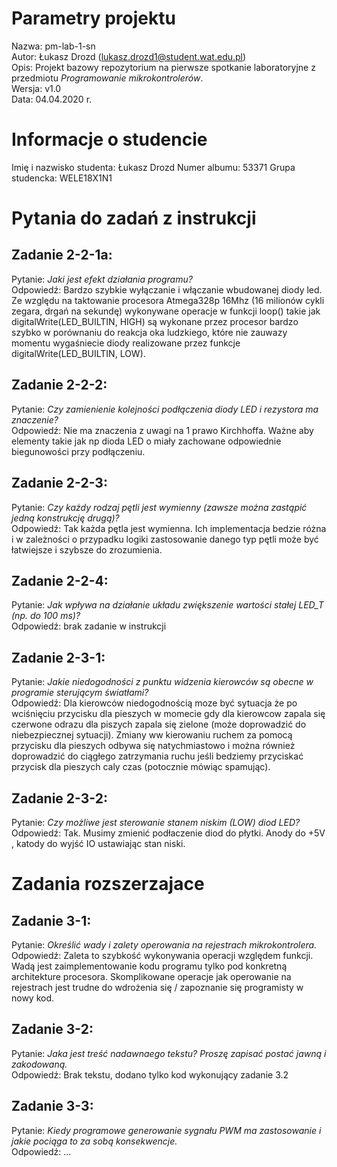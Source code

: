 # Parametry projektu
Nazwa:  pm-lab-1-sn  
Autor:  Łukasz Drozd (lukasz.drozd1@student.wat.edu.pl)  
Opis:   Projekt bazowy repozytorium na pierwsze spotkanie laboratoryjne z przedmiotu *Programowanie mikrokontrolerów*.  
Wersja: v1.0  
Data:   04.04.2020 r.  

# Informacje o studencie
Imię i nazwisko studenta:   Łukasz Drozd
Numer albumu:               53371 
Grupa studencka:            WELE18X1N1

# Pytania do zadań z instrukcji
## Zadanie 2-2-1a:
Pytanie:    *Jaki jest efekt działania programu?*  
Odpowiedź:  Bardzo szybkie wyłączanie i włączanie wbudowanej diody led. Ze względu na taktowanie procesora Atmega328p 16Mhz (16 milionów cykli zegara, drgań na sekundę) wykonywane operacje w funkcji loop() takie jak digitalWrite(LED_BUILTIN, HIGH) są wykonane przez procesor bardzo szybko w porównaniu do reakcja oka ludzkiego, które nie zauwazy momentu wygaśniecie diody realizowane przez funkcje digitalWrite(LED_BUILTIN, LOW).

## Zadanie 2-2-2:
Pytanie:    *Czy zamienienie kolejności podłączenia diody LED i rezystora ma znaczenie?*  
Odpowiedź:  Nie ma znaczenia z uwagi na 1 prawo Kirchhoffa. Ważne aby elementy takie jak np dioda LED o miały zachowane odpowiednie biegunowości przy podłączeniu.

## Zadanie 2-2-3:
Pytanie:    *Czy każdy rodzaj pętli jest wymienny (zawsze można zastąpić jedną konstrukcję drugą)?*  
Odpowiedź:  Tak każda pętla jest wymienna. Ich implementacja bedzie różna i w zależności o przypadku logiki zastosowanie danego typ pętli może być łatwiejsze i szybsze do zrozumienia.

## Zadanie 2-2-4:
Pytanie:    *Jak wpływa na działanie układu zwiększenie wartości stałej LED_T (np. do 100 ms)?*  
Odpowiedź:  brak zadanie w instrukcji

## Zadanie 2-3-1:
Pytanie:    *Jakie niedogodności z punktu widzenia kierowców są obecne w programie sterującym światłami?*  
Odpowiedź:  Dla kierowców niedogodnością moze być sytuacja że po wciśnięciu przycisku dla pieszych w momecie gdy dla kierowcow zapala się czerwone odrazu dla piszych zapala się zielone (może doprowadzić do niebezpiecznej sytuacji). Zmiany ww kierowaniu ruchem za pomocą przycisku dla pieszych odbywa się natychmiastowo i można również doprowadzić do ciągłego zatrzymania ruchu jeśli bedziemy przyciskać przycisk dla pieszych caly czas (potocznie mówiąc spamując). 

## Zadanie 2-3-2:
Pytanie:    *Czy możliwe jest sterowanie stanem niskim (LOW) diod LED?*  
Odpowiedź:  Tak. Musimy zmienić podłaczenie diod do płytki. Anody do +5V , katody do wyjść IO ustawiając stan niski.

# Zadania rozszerzajace
## Zadanie 3-1:
Pytanie:    *Określić wady i zalety operowania na rejestrach mikrokontrolera.*  
Odpowiedź:  Zaleta to szybkość wykonywania operacji względem funkcji. Wadą jest zaimplementowanie kodu programu tylko pod konkretną architekture procesora. Skomplikowane operacje jak operowanie na rejestrach jest trudne do wdrożenia się / zapoznanie się programisty w nowy kod.

## Zadanie 3-2:
Pytanie:    *Jaka jest treść nadawnaego tekstu? Proszę zapisać postać jawną i zakodowaną.*  
Odpowiedź:  Brak tekstu, dodano tylko kod wykonujący zadanie 3.2

## Zadanie 3-3:
Pytanie:    *Kiedy programowe generowanie sygnału PWM ma zastosowanie i jakie pociąga to za sobą konsekwencje.*  
Odpowiedź:  ...
